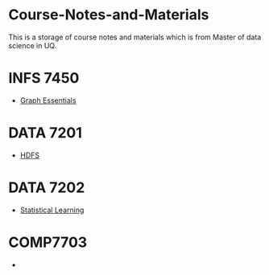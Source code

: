 # Course-Notes-and-Materials

This is a storage of course notes and materials which is from Master of data science in UQ.  
# INFS 7450  
* [Graph Essentials](https://github.com/uqer-jyh/Course-Notes-and-Materials/blob/main/INFS7450/Xmind/Graph%20essentials.pdf)


# DATA 7201
* [HDFS]()

# DATA 7202  
* [Statistical Learning]()

# COMP7703  
* []()




 
